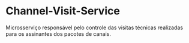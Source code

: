 # Channel-Visit-Service
Microsserviço responsável pelo controle das visitas técnicas realizadas para os assinantes dos pacotes de canais.
